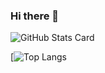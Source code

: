 ### Hi there 👋

![GitHub Stats Card](https://github-readme-stats.vercel.app/api?username=omooooori&count_private=true&theme=dracula)

[![Top Langs](https://github-readme-stats.vercel.app/api/top-langs/?username=omooooori&count_private=true&theme=dracula)
